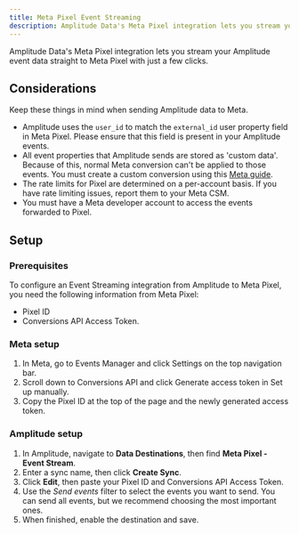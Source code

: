 ```yaml
---
title: Meta Pixel Event Streaming
description: Amplitude Data's Meta Pixel integration lets you stream your Amplitude event data straight to Meta Pixel with just a few clicks.
---
```


Amplitude Data's Meta Pixel integration lets you stream your Amplitude event data straight to Meta Pixel with just a few clicks.

## Considerations

Keep these things in mind when sending Amplitude data to Meta. 

- Amplitude uses the `user_id` to match the `external_id` user property field in Meta Pixel. Please ensure that this field is present in your Amplitude events.
- All event properties that Amplitude sends are stored as 'custom data'. Because of this, normal Meta conversion can't be applied to those events. You must create a custom conversion using this [Meta guide](https://www.facebook.com/business/help/2375212726097833?id=1205376682832142 "https://www.facebook.com/business/help/2375212726097833?id=1205376682832142").
- The rate limits for Pixel are determined on a per-account basis. If you have rate limiting issues, report them to your Meta CSM.
- You must have a Meta developer account to access the events forwarded to Pixel.

## Setup

### Prerequisites

To configure an Event Streaming integration from Amplitude to Meta Pixel, you need the following information from Meta Pixel:

- Pixel ID
- Conversions API Access Token.

### Meta setup

1. In Meta, go to Events Manager and click Settings on the top navigation bar.
2. Scroll down to Conversions API and click Generate access token in Set up manually.
3. Copy the Pixel ID at the top of the page and the newly generated access token.

### Amplitude setup 

1. In Amplitude, navigate to **Data Destinations**, then find **Meta Pixel - Event Stream**.
2. Enter a sync name, then click **Create Sync**.
3. Click **Edit**, then paste your Pixel ID and Conversions API Access Token.
4. Use the _Send events_ filter to select the events you want to send. You can send all events, but we recommend choosing the most important ones.
5. When finished, enable the destination and save.
